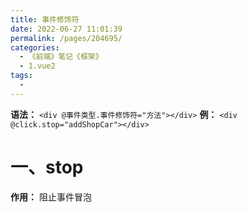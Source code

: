 ```yaml
---
title: 事件修饰符
date: 2022-06-27 11:01:39
permalink: /pages/204695/
categories:
  - 《前端》笔记《框架》
  - 1.vue2
tags:
  - 
---
```

**语法：** `<div @事件类型.事件修饰符="方法"></div>`
**例：** `<div @click.stop="addShopCar"></div>`

# 一、stop
  **作用：** 阻止事件冒泡